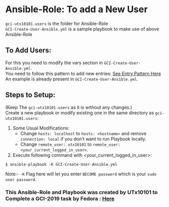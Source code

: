 # Ansible-Role: To add a New User
`gci-utx10101.users` is the folder for Ansible-Role<br>
`GCI-Create-User-Ansible.yml` is a sample playbook to make use of above Ansible-Role
## To Add Users:
For this you need to modify the vars section in `GCI-Create-User-Ansible.yml`.<br>
You need to follow this pattern to add new entries:
[See Entry Pattern Here](https://github.com/UTx10101/UTx10101-GCI-2019-Fedora/blob/master/Task-Instance-4998769481875456/gci-utx10101.users/defaults/main.yml)<br>
An example is already present in `GCI-Create-User-Ansible.yml`.

## Steps to Setup:
(Keep The `gci-utx10101.users` as it is without any changes.)<br>
Create a new playbook or modify existing one in the same directory as `gci-utx10101.users`:
1. Some Usual Modifications:
   * Change `hosts: localhost` to `hosts: <hostname>` and remove `connection: local` if you don't want to run Playbook locally.
   * Change `remote_user: utx10101` to `remote_user: <your_current_logged_in_user>`.
2. Execute following command with <your_current_logged_in_user>:
```
$ ansible-playbook -K GCI-Create-User-Ansible.yml
```
Note:- `-K` Flag here will let you enter `BECOME password` which is your `sudo user password`.
### This Ansible-Role and Playbook was created by UTx10101 to Complete a GCI-2019 task by Fedora : [Here](https://codein.withgoogle.com/dashboard/task-instances/4998769481875456/)
